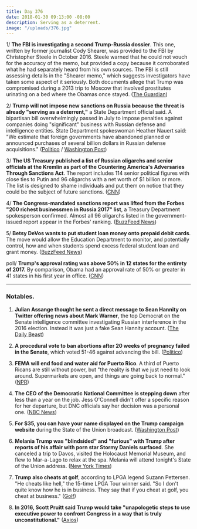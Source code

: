 ```yaml
---
title: Day 376
date: 2018-01-30 09:13:00 -08:00
description: Serving as a deterrent.
image: "/uploads/376.jpg"
---
```


1/ **The FBI is investigating a second Trump-Russia dossier**. This one, written by former journalist Cody Shearer, was provided to the FBI by Christopher Steele in October 2016. Steele warned that he could not vouch for the accuracy of the memo, but provided a copy because it corroborated what he had separately heard from his own sources. The FBI is still assessing details in the "Shearer memo," which suggests investigators have taken some aspect of it seriously. Both documents allege that Trump was compromised during a 2013 trip to Moscow that involved prostitutes urinating on a bed where the Obamas once stayed. ([The Guardian](https://www.theguardian.com/us-news/2018/jan/30/trump-russia-collusion-fbi-cody-shearer-memo))

2/ **Trump will not impose new sanctions on Russia because the threat is already "serving as a deterrent,"** a State Department official said. A bipartisan bill overwhelmingly passed in July to impose penalties against companies doing "significant" business with Russian defense and intelligence entities. State Department spokeswoman Heather Nauert said: "We estimate that foreign governments have abandoned planned or announced purchases of several billion dollars in Russian defense acquisitions." ([Politico](https://www.politico.com/story/2018/01/29/russia-sanctions-white-house-congress-376813) / [Washington Post](https://www.washingtonpost.com/world/national-security/rich-russians-still-waiting-to-exhale/2018/01/29/7df459ca-052a-11e8-8777-2a059f168dd2_story.html))

3/ **The US Treasury published a list of Russian oligarchs and senior officials at the Kremlin as part of the Countering America's Adversaries Through Sanctions Act**. The report includes 114 senior political figures with close ties to Putin and 96 oligarchs with a net worth of $1 billion or more. The list is designed to shame individuals and put them on notice that they could be the subject of future sanctions. ([CNN](https://www.cnn.com/2018/01/29/politics/trump-russia-sanctions/index.html))

4/ **The Congress-mandated sanctions report was lifted from the Forbes "200 richest businessmen in Russia 2017" list**, a Treasury Department spokesperson confirmed.  Almost all 96 oligarchs listed in the government-issued report appear in the Forbes' ranking. ([BuzzFeed News](https://www.buzzfeed.com/johnhudson/trump-administration-admits-it-cribbed-forbes-magazine-to))

5/ **Betsy DeVos wants to put student loan money onto prepaid debit cards**. The move would allow the Education Department to monitor, and potentially control, how and when students spend excess federal student loan and grant money. ([BuzzFeed News](https://www.buzzfeed.com/mollyhensleyclancy/betsy-devos-student-financial-aid-debit-cards))

poll/ **Trump's approval rating was above 50% in 12 states for the entirety of 2017.** By comparison, Obama had an approval rate of 50% or greater in 41 states in his first year in office. ([CNN](https://www.cnn.com/2018/01/30/politics/trump-approval-ratings-gallup/index.html))

---

### Notables.

1. **Julian Assange thought he sent a direct message to Sean Hannity on Twitter offering news about Mark Warner**, the top Democrat on the Senate intelligence committee investigating Russian interference in the 2016 election. Instead it was just a fake Sean Hannity account. ([The Daily Beast](https://www.thedailybeast.com/julian-assange-thought-he-was-messaging-sean-hannity-when-he-offered-news-on-democrat-investigating-trump-russia))

2. **A procedural vote to ban abortions after 20 weeks of pregnancy failed in the Senate**, which voted 51-46 against advancing the bill. ([Politico](https://www.politico.com/story/2018/01/29/senate-trump-20-week-abortion-ban-316002))

3. **FEMA will end food and water aid for Puerto Rico**. A third of Puerto Ricans are still without power, but "the reality is that we just need to look around. Supermarkets are open, and things are going back to normal." ([NPR](https://www.npr.org/sections/thetwo-way/2018/01/29/581511023/fema-to-end-food-and-water-aid-for-puerto-rico))

4. **The CEO of the Democratic National Committee is stepping down** after less than a year on the job. Jess O'Connell didn't offer a specific reason for her departure, but DNC officials say her decision was a personal one. ([NBC News](https://www.nbcnews.com/politics/elections/top-dnc-official-out-after-less-year-job-n842371))

5. **For $35, you can have your name displayed on the Trump campaign website** during the State of the Union broadcast. ([Washington Post](https://www.washingtonpost.com/news/post-politics/wp/2018/01/29/names-of-campaign-donors-to-be-flashed-during-live-stream-of-trumps-state-of-the-union-speech/))

6. **Melania Trump was "blindsided" and "furious" with Trump after reports of his affair with porn star Stormy Daniels surfaced**. She canceled a trip to Davos, visited the Holocaust Memorial Museum, and flew to Mar-a-Lago to relax at the spa. Melania will attend tonight's State of the Union address. ([New York Times](https://www.nytimes.com/2018/01/29/us/politics/melania-trump-state-of-the-union.html))

7. **Trump also cheats at golf**, according to LPGA legend Suzann Pettersen. "He cheats like hell," the 15-time LPGA Tour winner said. "So I don't quite know how he is in business. They say that if you cheat at golf, you cheat at business." ([Golf](http://www.golf.com/tour-news/2018/01/30/president-trump-cheats-hell-golf-course-according-suzann-pettersen))

8. **In 2016, Scott Pruitt said Trump would take "unapologetic steps to use executive power to confront Congress in a way that is truly unconstitutional."** ([Axios](https://www.axios.com/scott-pruitt-trump-comments-2016-3806e734-b033-4361-9975-f366e7b96e87.html))
